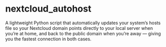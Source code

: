 # nextcloud_autohost
A lightweight Python script that automatically updates your system’s hosts file so your Nextcloud domain points directly to your local server when you’re at home, and back to the public domain when you’re away — giving you the fastest connection in both cases.
